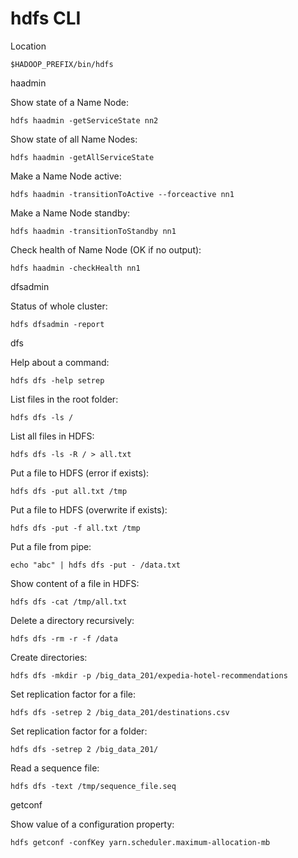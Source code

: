 # hdfs CLI

Location

```
$HADOOP_PREFIX/bin/hdfs
```

haadmin

Show state of a Name Node: 
```
hdfs haadmin -getServiceState nn2
```
Show state of all Name Nodes: 
```
hdfs haadmin -getAllServiceState
```
Make a Name Node active: 
```
hdfs haadmin -transitionToActive --forceactive nn1
```
Make a Name Node standby: 
```
hdfs haadmin -transitionToStandby nn1
```
Check health of Name Node (OK if no output): 
```
hdfs haadmin -checkHealth nn1
```

dfsadmin

Status of whole cluster: 
```
hdfs dfsadmin -report
```

dfs

Help about a command: 
```
hdfs dfs -help setrep
```
List files in the root folder: 
```
hdfs dfs -ls /
```
List all files in HDFS: 
```
hdfs dfs -ls -R / > all.txt
```
Put a file to HDFS (error if exists): 
```
hdfs dfs -put all.txt /tmp
```
Put a file to HDFS (overwrite if exists): 
```
hdfs dfs -put -f all.txt /tmp
```
Put a file from pipe:
```
echo "abc" | hdfs dfs -put - /data.txt
```
Show content of a file in HDFS: 
```
hdfs dfs -cat /tmp/all.txt
```
Delete a directory recursively: 
```
hdfs dfs -rm -r -f /data
```
Create directories: 
```
hdfs dfs -mkdir -p /big_data_201/expedia-hotel-recommendations
```
Set replication factor for a file: 
```
hdfs dfs -setrep 2 /big_data_201/destinations.csv
```
Set replication factor for a folder: 
```
hdfs dfs -setrep 2 /big_data_201/ 
```
Read a sequence file: 
```
hdfs dfs -text /tmp/sequence_file.seq
```

getconf

Show value of a configuration property: 
```
hdfs getconf -confKey yarn.scheduler.maximum-allocation-mb
```
